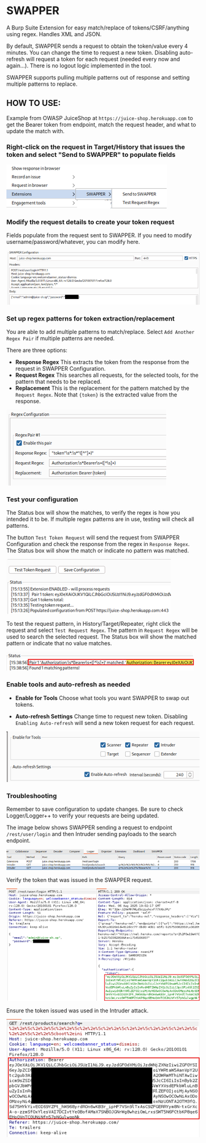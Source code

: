 # SWAPPER

A Burp Suite Extension for easy match/replace of tokens/CSRF/anything using regex. Handles XML and JSON.  

By default, SWAPPER sends a request to obtain the token/value every 4 minutes. You can change the time to request a new token. Disabling auto-refresh will request a token for each request (needed every now and again...). There is no logout logic implemented in the tool.  

SWAPPER supports pulling multiple patterns out of response and setting multiple patterns to replace.  

## HOW TO USE:  
Example from OWASP JuiceShop at `https://juice-shop.herokuapp.com` to get the Bearer token from endpoint, match the request header, and what to update the match with.  

### Right-click on the request in Target/History that issues the token and select "Send to SWAPPER" to populate fields  

![Send to SWAPPER](/images/send_to.png)  

### Modify the request details to create your token request  
Fields populate from the request sent to SWAPPER. If you need to modify username/password/whatever, you can modify here.

![Token Request](/images/swapper_config.png)  

### Set up regex patterns for token extraction/replacement  
You are able to add multiple patterns to match/replace. Select `Add Another Regex Pair` if multiple patterns are needed.  

There are three options:  

- **Response Regex** This extracts the token from the response from the request in SWAPPER Configuration.  
- **Request Regex** This searches all requests, for the selected tools, for the pattern that needs to be replaced.    
- **Replacement** This is the replacement for the pattern matched by the `Request Regex`. Note that `{token}` is the extracted value from the response.  

![Regex Config](/images/regex_config.png)  
 
### Test your configuration  
The Status box will show the matches, to verify the regex is how you intended it to be. If multiple regex patterns are in use, testing will check all patterns.  

The button `Test Token Request` will send the request from SWAPPER Configuration and check the response from the regex in `Response Regex`.  The Status box will show the match or indicate no pattern was matched.  

![Status Match](/images/status_response.png)  

To test the request pattern, in History/Target/Repeater, right click the request and select `Test Request Regex`. The pattern in `Request Regex` will be used to search the selected request. The Status box will show the matched pattern or indicate that no value matches.  

![Request Regex Match](/images/status_request_match.png)  

### Enable tools and auto-refresh as needed  
- **Enable for Tools** Choose what tools you want SWAPPER to swap out tokens.  

- **Auto-refresh Settings** Change time to request new token. Disabling `Enabling Auto-refresh` will send a new token request for each request.  

![Tools](/images/tools.png)  

### Troubleshooting  
Remember to save configuration to update changes. Be sure to check Logger/Logger++ to verify your requests are being updated.  

The image below shows SWAPPER sending a request to endpoint `/rest/user/login` and then Intruder sending payloads to the search endpoint.  

![Logger](/images/logger.png)  

Verify the token that was issued in the SWAPPER request.  

![Get Token](/images/get_token.png)  

Ensure the token issued was used in the Intruder attack.  

![New Token](/images/new_token.png)  
